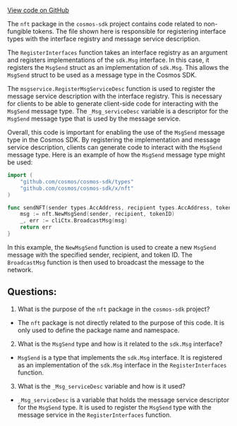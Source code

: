 [View code on GitHub](https://github.com/cosmos/cosmos-sdk.git/x/nft/codec.go)

The `nft` package in the `cosmos-sdk` project contains code related to non-fungible tokens. The file shown here is responsible for registering interface types with the interface registry and message service description.

The `RegisterInterfaces` function takes an interface registry as an argument and registers implementations of the `sdk.Msg` interface. In this case, it registers the `MsgSend` struct as an implementation of `sdk.Msg`. This allows the `MsgSend` struct to be used as a message type in the Cosmos SDK.

The `msgservice.RegisterMsgServiceDesc` function is used to register the message service description with the interface registry. This is necessary for clients to be able to generate client-side code for interacting with the `MsgSend` message type. The `_Msg_serviceDesc` variable is a descriptor for the `MsgSend` message type that is used by the message service.

Overall, this code is important for enabling the use of the `MsgSend` message type in the Cosmos SDK. By registering the implementation and message service description, clients can generate code to interact with the `MsgSend` message type. Here is an example of how the `MsgSend` message type might be used:

```go
import (
    "github.com/cosmos/cosmos-sdk/types"
    "github.com/cosmos/cosmos-sdk/x/nft"
)

func sendNFT(sender types.AccAddress, recipient types.AccAddress, tokenID string) error {
    msg := nft.NewMsgSend(sender, recipient, tokenID)
    _, err := cliCtx.BroadcastMsg(msg)
    return err
}
```

In this example, the `NewMsgSend` function is used to create a new `MsgSend` message with the specified sender, recipient, and token ID. The `BroadcastMsg` function is then used to broadcast the message to the network.
## Questions: 
 1. What is the purpose of the `nft` package in the `cosmos-sdk` project?
- The `nft` package is not directly related to the purpose of this code. It is only used to define the package name and namespace.

2. What is the `MsgSend` type and how is it related to the `sdk.Msg` interface?
- `MsgSend` is a type that implements the `sdk.Msg` interface. It is registered as an implementation of the `sdk.Msg` interface in the `RegisterInterfaces` function.

3. What is the `_Msg_serviceDesc` variable and how is it used?
- `_Msg_serviceDesc` is a variable that holds the message service descriptor for the `MsgSend` type. It is used to register the `MsgSend` type with the message service in the `RegisterInterfaces` function.
